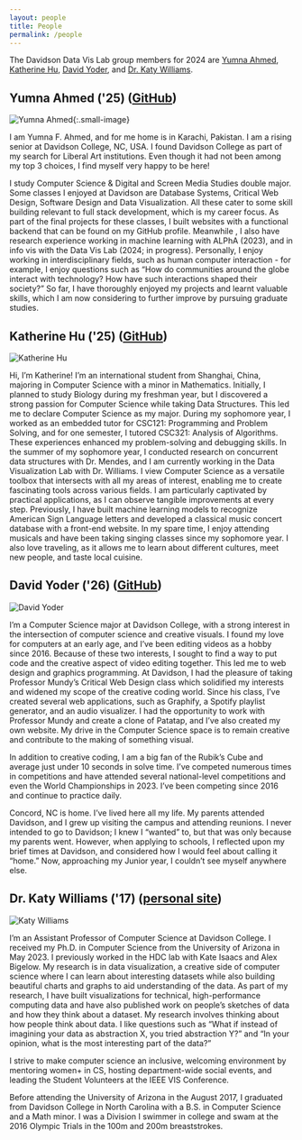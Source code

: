 ```yaml
---
layout: people
title: People
permalink: /people
---
```


The Davidson Data Vis Lab group members for 2024 are [Yumna Ahmed](/people#yumna-ahmed-25-github), [Katherine Hu](/people#katherine-hu-25-github), [David Yoder](/people#david-yoder-26-github), and [Dr. Katy Williams](/people#dr-katy-williams-17-personal-site).


## Yumna Ahmed ('25) ([GitHub](https://github.com/yuahmed))

![Yumna Ahmed](./assets/images/yuahmed.jpg){:.small-image}  

I am Yumna F. Ahmed, and for me home is in Karachi, Pakistan. I am a rising senior at Davidson College, NC, USA. I found Davidson College as part of my search for Liberal Art institutions. Even though it had not been among my top 3 choices, I find myself very happy to be here!

I study Computer Science & Digital and Screen Media Studies double major. Some classes I enjoyed at Davidson are Database Systems, Critical Web Design, Software Design and Data Visualization. All these cater to some skill building relevant to full stack development, which is my career focus. As part of the final projects for these classes, I built websites with a functional backend that can be found on my GitHub profile. 
Meanwhile , I also have research experience working in machine learning  with ALPhA (2023), and in info vis with the Data Vis Lab (2024; in progress). Personally, I enjoy working in interdisciplinary fields, such as human computer interaction - for example, I enjoy questions such as “How do communities around the globe interact with technology? How have such interactions shaped their society?” So far, I have thoroughly enjoyed my projects and learnt valuable skills, which I am now considering to further improve by pursuing graduate studies. 


## Katherine Hu ('25) ([GitHub](https://github.com/KatherineHu-2025))

![Katherine Hu](./assets/images/kahu.jpg)  

Hi, I’m Katherine! I’m an international student from Shanghai, China, majoring in Computer Science with a minor in Mathematics. Initially, I planned to study Biology during my freshman year, but I discovered a strong passion for Computer Science while taking Data Structures. This led me to declare Computer Science as my major.
During my sophomore year, I worked as an embedded tutor for CSC121: Programming and Problem Solving, and for one semester, I tutored CSC321: Analysis of Algorithms. These experiences enhanced my problem-solving and debugging skills. In the summer of my sophomore year, I conducted research on concurrent data structures with Dr. Mendes, and I am currently working in the Data Visualization Lab with Dr. Williams. I view Computer Science as a versatile toolbox that intersects with all my areas of interest, enabling me to create fascinating tools across various fields. I am particularly captivated by practical applications, as I can observe tangible improvements at every step. Previously, I have built machine learning models to recognize American Sign Language letters and developed a classical music concert database with a front-end website.
In my spare time, I enjoy attending musicals and have been taking singing classes since my sophomore year. I also love traveling, as it allows me to learn about different cultures, meet new people, and taste local cuisine.

## David Yoder ('26) ([GitHub](https://github.com/yodering))

![David Yoder](./assets/images/dayoder.jpg) 

 I’m a Computer Science major at Davidson College, with a strong interest in the intersection of computer science and creative visuals. I found my love for computers at an early age, and I’ve been editing videos as a hobby since 2016. Because of these two interests, I sought to find a way to put code and the creative aspect of video editing together. This led me to web design and graphics programming. At Davidson, I had the pleasure of taking Professor Mundy’s Critical Web Design class which solidified my interests and widened my scope of the creative coding world. Since his class, I’ve created several web applications, such as Graphify, a Spotify playlist generator, and an audio visualizer. I had the opportunity to work with Professor Mundy and create a clone of  Patatap, and I’ve also created my own website. My drive in the Computer Science space is to remain creative and contribute to the making of something visual.

In addition to creative coding, I am a big fan of the Rubik’s Cube and average just under 10 seconds in solve time. I’ve competed numerous times in competitions and have attended several national-level competitions and even the World Championships in 2023. I’ve been competing since 2016 and continue to practice daily.

Concord, NC is home. I’ve lived here all my life. My parents attended Davidson, and I grew up visiting the campus and attending reunions. I never intended to go to Davidson; I knew I “wanted” to, but that was only because my parents went. However, when applying to schools, I reflected upon my brief times at Davidson, and considered how I would feel about calling it “home.” Now, approaching my Junior year, I couldn’t see myself anywhere else.


## Dr. Katy Williams ('17) ([personal site](https://kawilliams.github.io/))

![Katy Williams](./assets/images/kawilliams.jpg) 

I’m an Assistant Professor of Computer Science at Davidson College. I received my Ph.D. in Computer Science from the University of Arizona in May 2023. I previously worked in the HDC lab with Kate Isaacs and Alex Bigelow. My research is in data visualization, a creative side of computer science where I can learn about interesting datasets while also building beautiful charts and graphs to aid understanding of the data. As part of my research, I have built visualizations for technical, high-performance computing data and have also published work on people’s sketches of data and how they think about a dataset. My research involves thinking about how people think about data. I like questions such as “What if instead of imagining your data as abstraction X, you tried abstraction Y?” and “In your opinion, what is the most interesting part of the data?”

I strive to make computer science an inclusive, welcoming environment by mentoring women+ in CS, hosting department-wide social events, and leading the Student Volunteers at the IEEE VIS Conference.

Before attending the University of Arizona in the August 2017, I graduated from Davidson College in North Carolina with a B.S. in Computer Science and a Math minor. I was a Division I swimmer in college and swam at the 2016 Olympic Trials in the 100m and 200m breaststrokes.